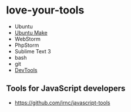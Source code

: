 # love-your-tools

- Ubuntu
- [Ubuntu Make](https://github.com/meteor/meteor/wiki/Mobile-Development-Install:-Android-on-Linux#key-steps)
- WebStorm
- PhpStorm
- Sublime Text 3
- bash
- git
- [DevTools](https://github.com/irnc/devtools-by-experiment)

## Tools for JavaScript developers

- https://github.com/irnc/javascript-tools
